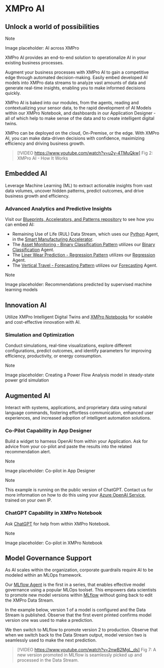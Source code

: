 # XMPro AI

## Unlock a world of possibilities

> [!NOTE]
> Image placeholder: AI across XMPro

XMPro AI provides an end-to-end solution to operationalize AI in your existing business processes.

Augment your business processes with XMPro AI to gain a competitive edge through automated decision-making. Easily embed developed AI models into XMPro data streams to analyze vast amounts of data and generate real-time insights, enabling you to make informed decisions quickly.

XMPro AI is baked into our modules, from the agents, reading and contextualizing your sensor data, to the rapid development of AI Models within our XMPro Notebook, and dashboards in our Application Designer - all of which help to make sense of the data and to create intelligent digital twins.

XMPro can be deployed on the cloud, On-Premise, or the edge. With XMPro AI, you can make data-driven decisions with confidence, maximizing efficiency and driving business growth.

> [!VIDEO https://www.youtube.com/watch?v=u2y-4TMuQkw]
> Fig 2: XMPro AI - How It Works

## Embedded AI

Leverage Machine Learning (ML) to extract actionable insights from vast data volumes, uncover hidden patterns, predict outcomes, and drive business growth and efficiency.

### Advanced Analytics and Predictive Insights

Visit our [Blueprints, Accelerators, and Patterns repository](https://xmpro.github.io/Blueprints-Accelerators-Patterns/) to see how you can embed AI:

* Remaining Use of Life (RUL) Data Stream, which uses our [Python](https://xmpro.gitbook.io/python/) Agent, in the [Smart Manufacturing Accelerator](https://github.com/XMPro/Blueprints-Accelerators-Patterns/tree/master/Accelerators/Smart%20Manufacturing%20-%20Bottling%20Plant).
* The [Asset Monitoring - Binary Classification Pattern](https://xmpro.github.io/Blueprints-Accelerators-Patterns/patterns/Asset-Monitoring-Binary-Classification/) utilizes our [Binary Classification](https://xmpro.gitbook.io/binary-classification/) Agent.
* The [Liner Wear Prediction - Regression Pattern](https://xmpro.github.io/Blueprints-Accelerators-Patterns/patterns/Liner-Wear-Prediction-Regression/) utilizes our [Regression](https://xmpro.gitbook.io/regression/) Agent.
* The [Vertical Travel - Forecasting Pattern](https://xmpro.github.io/Blueprints-Accelerators-Patterns/patterns/Vertical-Travel-Forecasting/) utilizes our [Forecasting](https://xmpro.gitbook.io/forecasting/) Agent.

> [!NOTE]
> Image placeholder: Recommendations predicted by supervised machine learning models

## Innovation AI

Utilize XMPro Intelligent Digital Twins and [XMPro Notebooks](xmpro-notebook.md) for scalable and cost-effective innovation with AI.

### Simulation and Optimization

Conduct simulations, real-time visualizations, explore different configurations, predict outcomes, and identify parameters for improving efficiency, productivity, or energy consumption.

> [!NOTE]
> Image placeholder: Creating a Power Flow Analysis model in steady-state power grid simulation

## Augmented AI

Interact with systems, applications, and proprietary data using natural language commands, fostering effortless communication, enhanced user experiences, and increased adoption of intelligent automation solutions.

### Co-Pilot Capability in App Designer

Build a widget to harness OpenAI from within your Application. Ask for advice from your co-pilot and paste the results into the related recommendation alert.

> [!NOTE]
> Image placeholder: Co-pilot in App Designer

> [!NOTE]
> This example is running on the public version of ChatGPT. Contact us for more information on how to do this using your [Azure OpenAI Service](https://azure.microsoft.com/en-au/products/cognitive-services/openai-service), trained on your own IP.

### ChatGPT Capability in XMPro Notebook

Ask [ChatGPT](xmpro-notebook.md#chatgpt) for help from within XMPro Notebook.

> [!NOTE]
> Image placeholder: Co-pilot in XMPro Notebook

## Model Governance Support

As AI scales within the organization, corporate guardrails require AI to be modeled within an MLOps framework.

Our [MLflow Agent](https://xmpro.gitbook.io/mlflow/) is the first in a series, that enables effective model governance using a popular MLOps toolset. This empowers data scientists to promote new model versions within [MLflow](https://mlflow.org/) without going back to edit the XMPro Data Stream.

In the example below, version 1 of a model is configured and the Data Stream is published. Observe that the first event printed confirms model version one was used to make a prediction.

We then switch to MLflow to promote version 2 to production. Observe that when we switch back to the Data Stream output, model version two is seamlessly used to make the next prediction.

> [!VIDEO https://www.youtube.com/watch?v=2nwB2MgL_ds]
> Fig 7: A new version promoted in MLflow is seamlessly picked up and processed in the Data Stream.
